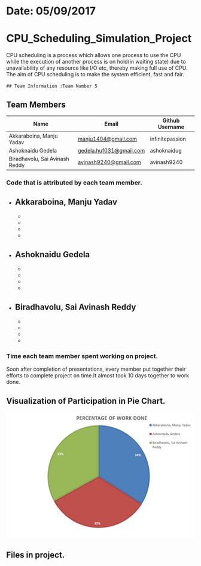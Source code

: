 # Date: 05/09/2017
# CPU_Scheduling_Simulation_Project
CPU scheduling is a process which allows one process to use the CPU while the execution of another process is on hold(in waiting state) due to unavailability of any resource like I/O etc, thereby making full use of CPU. The aim of CPU scheduling is to make the system efficient, fast and fair.

```
## Team Information :Team Number 5
```
## Team Members

>
| Name     | Email   | Github Username |
|----------|---------|-----------------|
| Akkaraboina, Manju Yadav |manju1404@gmail.com | infinitepassion |
| Ashoknaidu Gedela |gedela.huf031@gmail.com | ashoknaidug |
| Biradhavolu, Sai Avinash Reddy  | avinash9240@gmail.com | avinash9240 |


### Code that is attributed by each team member.

- Akkaraboina, Manju Yadav
  -
  -
  -
  -
  -
- Ashoknaidu Gedela
  -
  -
  -
  -
  -
- Biradhavolu, Sai Avinash Reddy
  -
  -
  -
  -
  -

### Time each team member spent working on project.

Soon after completion of presentations, every member put together their efforts to complete project on time.It almost took 10 days together to work done.

## Visualization of Participation in Pie Chart.

![](https://github.com/ashoknaidug/5143-OpSys-Gedela/blob/master/assignments/cpu_simulation/Visualization%20of%20Participation%20in%20Pie%20Chart.jpg)

## Files in project.

